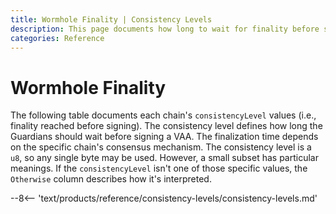 ```yaml
---
title: Wormhole Finality | Consistency Levels
description: This page documents how long to wait for finality before signing, based on each chain’s consistency (finality) level and consensus mechanism.
categories: Reference
---
```


# Wormhole Finality

The following table documents each chain's `consistencyLevel` values (i.e., finality reached before signing). The consistency level defines how long the Guardians should wait before signing a VAA. The finalization time depends on the specific chain's consensus mechanism. The consistency level is a `u8`, so any single byte may be used. However, a small subset has particular meanings. If the `consistencyLevel` isn't one of those specific values, the `Otherwise` column describes how it's interpreted.

--8<-- 'text/products/reference/consistency-levels/consistency-levels.md'
